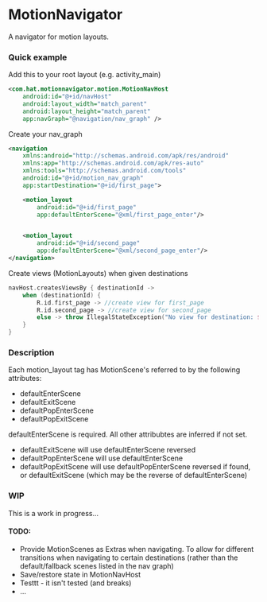 # MotionNavigator
A navigator for motion layouts.

### Quick example

Add this to your root layout (e.g. activity_main)
```xml
<com.hat.motionnavigator.motion.MotionNavHost
    android:id="@+id/navHost"
    android:layout_width="match_parent"
    android:layout_height="match_parent"
    app:navGraph="@navigation/nav_graph" />
```

Create your nav_graph
```xml
<navigation
    xmlns:android="http://schemas.android.com/apk/res/android"
    xmlns:app="http://schemas.android.com/apk/res-auto"
    xmlns:tools="http://schemas.android.com/tools"
    android:id="@+id/motion_nav_graph"
    app:startDestination="@+id/first_page">

    <motion_layout
        android:id="@+id/first_page"
        app:defaultEnterScene="@xml/first_page_enter"/>


    <motion_layout
        android:id="@+id/second_page"
        app:defaultEnterScene="@xml/second_page_enter"/>
</navigation>
```

Create views (MotionLayouts) when given destinations
```kotlin
navHost.createsViewsBy { destinationId ->
    when (destinationId) {
        R.id.first_page -> //create view for first_page
        R.id.second_page -> //create view for second_page
        else -> throw IllegalStateException("No view for destination: $destinationId")
    }
}
```

### Description
Each motion_layout tag has MotionScene's referred to by the following attributes:
- defaultEnterScene
- defaultExitScene
- defaultPopEnterScene
- defaultPopExitScene

defaultEnterScene is required. All other attribubtes are inferred if not set.
- defaultExitScene will use defaultEnterScene reversed
- defaultPopEnterScene will use defaultEnterScene
- defaultPopExitScene will use defaultPopEnterScene reversed if found, or defaultExitScene (which may be the reverse of defaultEnterScene)

### WIP
This is a work in progress... 

#### TODO:
- Provide MotionScenes as Extras when navigating.
To allow for different transitions when navigating to certain destinations (rather than the default/fallback scenes listed in the nav graph)
- Save/restore state in MotionNavHost
- Testtt - it isn't tested (and breaks)
- ...
